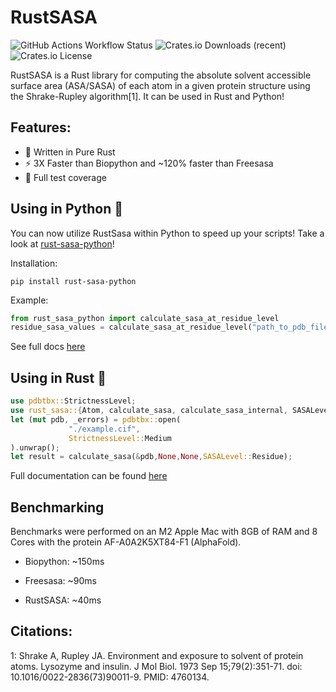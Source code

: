 # RustSASA
![GitHub Actions Workflow Status](https://img.shields.io/github/actions/workflow/status/maxall41/RustSASA/rust.yml)
![Crates.io Downloads (recent)](https://img.shields.io/crates/dr/rust-sasa)
![Crates.io License](https://img.shields.io/crates/l/rust-sasa)

RustSASA is a Rust library for computing the absolute solvent accessible surface area (ASA/SASA) of each atom in a given protein structure using the Shrake-Rupley algorithm[1]. It can be used in Rust and Python!

## Features:
- 🦀 Written in Pure Rust
- ⚡️ 3X Faster than Biopython and ~120% faster than Freesasa
- 🧪 Full test coverage

## Using in Python 🐍

You can now utilize RustSasa within Python to speed up your scripts! Take a look at [rust-sasa-python](https://github.com/maxall41/rust-sasa-python)!

Installation:
```
pip install rust-sasa-python
```
Example:
```python
from rust_sasa_python import calculate_sasa_at_residue_level
residue_sasa_values = calculate_sasa_at_residue_level("path_to_pdb_file.pdb") # Also supports mmCIF files!
```
See full docs [here](https://github.com/maxall41/rust-sasa-python/blob/main/DOCS.md)

## Using in Rust 🦀

```rust
use pdbtbx::StrictnessLevel;
use rust_sasa::{Atom, calculate_sasa, calculate_sasa_internal, SASALevel};
let (mut pdb, _errors) = pdbtbx::open(
             "./example.cif",
             StrictnessLevel::Medium
).unwrap();
let result = calculate_sasa(&pdb,None,None,SASALevel::Residue);
```
Full documentation can be found [here](https://docs.rs/rust-sasa/latest/rust_sasa/)

## Benchmarking
Benchmarks were performed on an M2 Apple Mac with 8GB of RAM and 8 Cores with the protein AF-A0A2K5XT84-F1 (AlphaFold).

- Biopython: ~150ms

- Freesasa: ~90ms

- RustSASA: ~40ms

## Citations:
1: Shrake A, Rupley JA. Environment and exposure to solvent of protein atoms. Lysozyme and insulin. J Mol Biol. 1973 Sep 15;79(2):351-71. doi: 10.1016/0022-2836(73)90011-9. PMID: 4760134.
